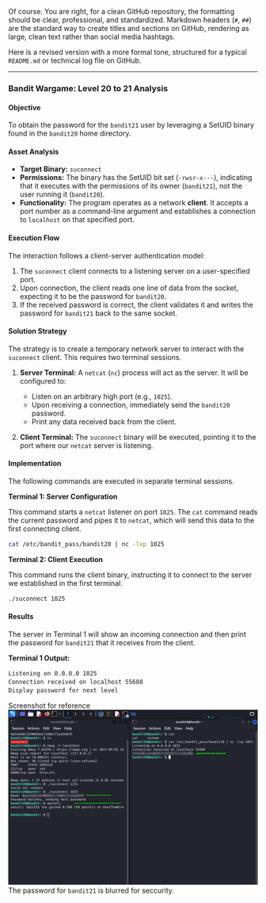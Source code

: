 Of course. You are right, for a clean GitHub repository, the formatting should be clear, professional, and standardized. Markdown headers (`#`, `##`) are the standard way to create titles and sections on GitHub, rendering as large, clean text rather than social media hashtags.

Here is a revised version with a more formal tone, structured for a typical `README.md` or technical log file on GitHub.

-----

### Bandit Wargame: Level 20 to 21 Analysis

#### Objective

To obtain the password for the `bandit21` user by leveraging a SetUID binary found in the `bandit20` home directory.

#### Asset Analysis

  * **Target Binary:** `suconnect`
  * **Permissions:** The binary has the SetUID bit set (`-rwsr-x---`), indicating that it executes with the permissions of its owner (`bandit21`), not the user running it (`bandit20`).
  * **Functionality:** The program operates as a network **client**. It accepts a port number as a command-line argument and establishes a connection to `localhost` on that specified port.

#### Execution Flow

The interaction follows a client-server authentication model:

1.  The `suconnect` client connects to a listening server on a user-specified port.
2.  Upon connection, the client reads one line of data from the socket, expecting it to be the password for `bandit20`.
3.  If the received password is correct, the client validates it and writes the password for `bandit21` back to the same socket.

#### Solution Strategy

The strategy is to create a temporary network server to interact with the `suconnect` client. This requires two terminal sessions.

1.  **Server Terminal:** A `netcat` (`nc`) process will act as the server. It will be configured to:

      * Listen on an arbitrary high port (e.g., `1025`).
      * Upon receiving a connection, immediately send the `bandit20` password.
      * Print any data received back from the client.

2.  **Client Terminal:** The `suconnect` binary will be executed, pointing it to the port where our `netcat` server is listening.

#### Implementation

The following commands are executed in separate terminal sessions.

**Terminal 1: Server Configuration**

This command starts a `netcat` listener on port `1025`. The `cat` command reads the current password and pipes it to `netcat`, which will send this data to the first connecting client.

```bash
cat /etc/bandit_pass/bandit20 | nc -lvp 1025
```

**Terminal 2: Client Execution**

This command runs the client binary, instructing it to connect to the server we established in the first terminal.

```bash
./suconnect 1025
```

#### Results

The server in Terminal 1 will show an incoming connection and then print the password for `bandit21` that it receives from the client.

**Terminal 1 Output:**

```sh
Listening on 0.0.0.0 1025
Connection received on localhost 55688
Display password for next level 
```
Screenshot for reference 
![Output](screenshots/command.png)
The password for `bandit21` is blurred for seccurity.
